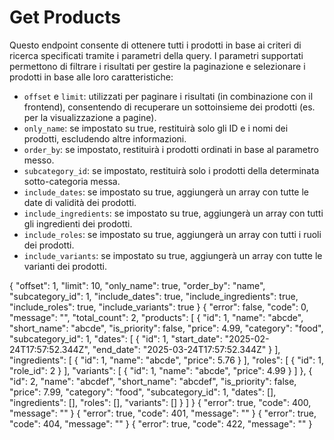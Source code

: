 # Get Products

Questo endpoint consente di ottenere tutti i prodotti in base ai criteri di ricerca specificati tramite i parametri 
della query. I parametri supportati permettono di filtrare i risultati per gestire la paginazione e selezionare i 
prodotti in base alle loro caratteristiche:
- `offset` e `limit`: utilizzati per paginare i risultati (in combinazione con il frontend), consentendo di recuperare
  un sottoinsieme dei prodotti (es. per la visualizzazione a pagine).
- `only_name`: se impostato su true, restituirà solo gli ID e i nomi dei prodotti, escludendo altre informazioni.
- `order_by`: se impostato, restituirà i prodotti ordinati in base al parametro messo.
- `subcategory_id`: se impostato, restituirà solo i prodotti della determinata sotto-categoria messa.
- `include_dates`: se impostato su true, aggiungerà un array con tutte le date di validità dei prodotti.
- `include_ingredients`: se impostato su true, aggiungerà un array con tutti gli ingredienti dei prodotti.
- `include_roles`: se impostato su true, aggiungerà un array con tutti i ruoli dei prodotti.
- `include_variants`: se impostato su true, aggiungerà un array con tutte le varianti dei prodotti.

<api-endpoint openapi-path="./../openapi.yaml" endpoint="/products/" method="get">
    <request>
        <sample lang="JSON" title="Payload">
            {
                "offset": 1,
                "limit": 10,
                "only_name": true,
                "order_by": "name",
                "subcategory_id": 1,
                "include_dates": true,
                "include_ingredients": true,
                "include_roles": true,
                "include_variants": true
            }
        </sample>
    </request>
    <response type="200">
        <sample lang="JSON">
            {
                "error": false,
                "code": 0,
                "message": "",
                "total_count": 2,
                "products": [
                    {
                        "id": 1,
                        "name": "abcde",
                        "short_name": "abcde",
                        "is_priority": false,
                        "price": 4.99,
                        "category": "food",
                        "subcategory_id": 1,
                        "dates": [
                            {
                                "id": 1,
                                "start_date": "2025-02-24T17:57:52.344Z",
                                "end_date": "2025-03-24T17:57:52.344Z"
                            }
                        ],
                        "ingredients": [
                            {
                                "id": 1,
                                "name": "abcde",
                                "price": 5.76
                            }
                        ],
                        "roles": [
                            {
                                "id": 1,
                                "role_id": 2
                            }
                        ],
                        "variants": [
                            {
                                "id": 1,
                                "name": "abcde",
                                "price": 4.99
                            }
                        ]
                    },
                    {
                        "id": 2,
                        "name": "abcdef",
                        "short_name": "abcdef",
                        "is_priority": false,
                        "price": 7.99,
                        "category": "food",
                        "subcategory_id": 1,
                        "dates": [],
                        "ingredients": [],
                        "roles": [],
                        "variants": []
                    }
                ]
            }
        </sample>
    </response>
    <response type="400">
        <sample lang="JSON">
            {
                "error": true,
                "code": 400,
                "message": ""
            }
        </sample>
    </response>
    <response type="401">
        <sample lang="JSON">
            {
                "error": true,
                "code": 401,
                "message": ""
            }
        </sample>
    </response>
    <response type="404">
        <sample lang="JSON">
            {
                "error": true,
                "code": 404,
                "message": ""
            }
        </sample>
    </response>
    <response type="422">
        <sample lang="JSON">
            {
                "error": true,
                "code": 422,
                "message": ""
            }
        </sample>
    </response>
</api-endpoint>